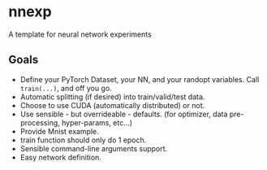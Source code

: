 # nnexp
A template for neural network experiments

## Goals
* Define your PyTorch Dataset, your NN, and your randopt variables. Call `train(...)`, and off you go.
* Automatic splitting (if desired) into train/valid/test data.
* Choose to use CUDA (automatically distributed) or not.
* Use sensible - but overrideable - defaults. (for optimizer, data pre-processing, hyper-params, etc...)
* Provide Mnist example.
* train function should only do 1 epoch.
* Sensible command-line arguments support.
* Easy network definition.
